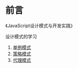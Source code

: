 # 前言

《JavaScript设计模式与开发实践》

设计模式的学习


1. [单例模式](1.单例模式/readme.md)
2. [策略模式](2.%20策略模式/readme.md)
3. [代理模式](3.代理模式/readme.md)
